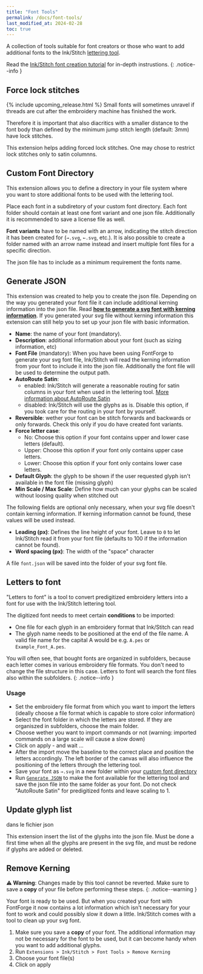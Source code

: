 ```yaml
---
title: "Font Tools"
permalink: /docs/font-tools/
last_modified_at: 2024-02-28
toc: true
---
```

A collection of tools suitable for font creators or those who want to add additional fonts to the Ink/Stitch [lettering tool](/docs/lettering).

Read the [Ink/Stitch font creation tutorial](/tutorials/font-creation) for in-depth instrustions.
{: .notice--info }

## Force lock stitches
{% include upcoming_release.html %} 
Small fonts will sometimes unravel if threads are cut after the embroidery machine has finished the work.

Therefore it is important that also diacritics with a smaller distance to the font body than defined by the minimum jump stitch length (default: 3mm) have lock stitches.

This extension helps adding forced lock stitches. One may chose to restrict lock stitches only to satin columnns.
## Custom Font Directory

This extension allows you to define a directory in your file system where you want to store additional fonts to be used with the lettering tool.

Place each font in a subdiretory of your custom font directory. Each font folder should contain at least one font variant and one json file.
Additionally it is recommended to save a license file as well.

**Font variants** have to be named with an arrow, indicating the stitch direction it has been created for (`→.svg`, `←.svg`, etc.). It is also possible to create a folder named with an arrow name instead and insert multiple font files for a specific direction.

The json file has to include as a minimum requirement the fonts name.

## Generate JSON

This extension was created to help you to create the json file.
Depending on the way you generated your font file it can include additional kerning information into the json file.
Read [**how to generate a svg font with kerning information**](/tutorials/font-creation).
If you generated your svg file without kerning information this extension can still help you to set up your json file with basic information.

* **Name**: the name of your font (mandatory).
* **Description**: additional information about your font (such as sizing information, etc)
* **Font File** (mandatory): When you have been using FontForge to generate your svg font file, Ink/Stitch will read the kerning information from your font to include it into the json file.
 Additionally the font file will be used to determine the output path.
* **AutoRoute Satin**:
    * enabled: Ink/Stitch will generate a reasonable routing for satin columns in your font when used in the lettering tool. [More information about AutoRoute Satin](/docs/satin-tools/#auto-route-satin-columns)
    * disabled: Ink/Stitch will use the glyphs as is. Disable this option, if you took care for the routing in your font by yourself.
* **Reversible**: wether your font can be stitch forwards and backwards or only forwards. Check this only if you do have created font variants.
* **Force letter case**:
  * No: Choose this option if your font contains upper and lower case letters (default).
  * Upper: Choose this option if your font only contains upper case letters.
  * Lower: Choose this option if your font only contains lower case letters.
* **Default Glyph**: the glyph to be shown if the user requested glyph isn't available in the font file (missing glyph)
* **Min Scale / Max Scale**: Define how much can your glyphs can be scaled without loosing quality when stitched out

The following fields are optional only necessary, when your svg file doesn't contain kerning information.
If kerning information cannot be found, these values will be used instead.

* **Leading (px)**: Defines the line height of your font. Leave to `0` to let Ink/Stitch read it from your font file (defaults to 100 if the information cannot be found).
* **Word spacing (px)**: The width of the "space" character

A file `font.json` will be saved into the folder of your svg font file.



## Letters to font

"Letters to font" is a tool to convert predigitized embroidery letters into a font for use with the Ink/Stitch lettering tool.

The digitized font needs to meet certain **conditions** to be imported:
* One file for each glyph in an embroidery format that Ink/Stitch can read
* The glyph name needs to be positioned at the end of the file name. A valid file name for the capital A would be e.g. `A.pes` or `Example_Font_A.pes`.

You will often see, that bought fonts are organized in subfolders, because each letter comes in various embroidery file formats. You don't need to change the file structure in this case. Letters to font will search the font files also within the subfolders.
{: .notice--info }

### Usage

* Set the embroidery file format from which you want to import the letters (ideally choose a file format which is capable to store color information)
* Select the font folder in which the letters are stored. If they are organiszed in subfolders, choose the main folder.
* Choose wether you want to import commands or not (warning: imported commands on a large scale will cause a slow down)
* Click on apply - and wait ...
* After the import move the baseline to the correct place and position the letters accordingly. The left border of the canvas will also influence the positioning of the letters through the lettering tool.
* Save your font as `→.svg` in a new folder within your [custom font directory](#custom-font-directory)
* Run [`Generate JSON`](#generate-json) to make the font available for the lettering tool and save the json file into the same folder as your font. Do not check "AutoRoute Satin" for predigitized fonts and leave scaling to 1.

## Update glyph list
dans le fichier json

This extension insert the list of the glyphs into the json file. Must be done a first time when all the glyphs are present in the  svg file, and must be redone if glyphs are added or deleted.

## Remove Kerning

**⚠ Warning**: Changes made by this tool cannot be reverted. Make sure to save a **copy** of your file before performing these steps.
{: .notice--warning }

Your font is ready to be used. But when you created your font with FontForge it now contains a lot information which isn't necessary for your font to work and could possibly slow it down a little.
Ink/Stitch comes with a tool to clean up your svg font.

1. Make sure you save a **copy** of your font. The additional information may not be necessary for the font to be used, but it can become handy when you want to add additional glyphs.
2. Run `Extensions > Ink/Stitch > Font Tools > Remove Kerning`
3. Choose your font file(s)
4. Click on apply
